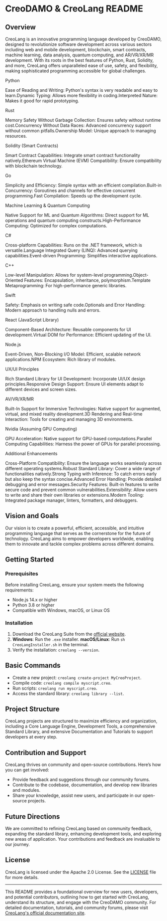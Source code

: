 # CreoDAMO & CreoLang README

## Overview

CreoLang is an innovative programming language developed by CreoDAMO, designed to revolutionize software development across various sectors including web and mobile development, blockchain, smart contracts, machine learning, data analysis, quantum computing, and AR/VR/XR/MR development. With its roots in the best features of Python, Rust, Solidity, and more, CreoLang offers unparalleled ease of use, safety, and flexibility, making sophisticated programming accessible for global challenges.

Python

Ease of Reading and Writing: Python's syntax is very readable and easy to learn.Dynamic Typing: Allows more flexibility in coding.Interpreted Nature: Makes it good for rapid prototyping.

Rust

Memory Safety Without Garbage Collection: Ensures safety without runtime cost.Concurrency Without Data Races: Advanced concurrency support without common pitfalls.Ownership Model: Unique approach to managing resources.

Solidity (Smart Contracts)

Smart Contract Capabilities: Integrate smart contract functionality natively.Ethereum Virtual Machine (EVM) Compatibility: Ensure compatibility with blockchain technology.

Go

Simplicity and Efficiency: Simple syntax with an efficient compilation.Built-in Concurrency: Goroutines and channels for effective concurrent programming.Fast Compilation: Speeds up the development cycle.

Machine Learning & Quantum Computing

Native Support for ML and Quantum Algorithms: Direct support for ML operations and quantum computing constructs.High-Performance Computing: Optimized for complex computations.

C#

Cross-platform Capabilities: Runs on the .NET framework, which is versatile.Language Integrated Query (LINQ): Advanced querying capabilities.Event-driven Programming: Simplifies interactive applications.

C++

Low-level Manipulation: Allows for system-level programming.Object-Oriented Features: Encapsulation, inheritance, polymorphism.Template Metaprogramming: For high-performance generic libraries.

Swift

Safety: Emphasis on writing safe code.Optionals and Error Handling: Modern approach to handling nulls and errors.

React (JavaScript Library)

Component-Based Architecture: Reusable components for UI development.Virtual DOM for Performance: Efficient updating of the UI.

Node.js

Event-Driven, Non-Blocking I/O Model: Efficient, scalable network applications.NPM Ecosystem: Rich library of modules.

UX/UI Principles

Rich Standard Library for UI Development: Incorporate UI/UX design principles.Responsive Design Support: Ensure UI elements adapt to different devices and screen sizes.

AV/VR/XR/MR

Built-In Support for Immersive Technologies: Native support for augmented, virtual, and mixed reality development.3D Rendering and Real-time Interaction: Tools for creating and managing 3D environments.

Nvidia (Assuming GPU Computing)

GPU Acceleration: Native support for GPU-based computations.Parallel Computing Capabilities: Harness the power of GPUs for parallel processing.

Additional Enhancements

Cross-Platform Compatibility: Ensure the language works seamlessly across different operating systems.Robust Standard Library: Cover a wide range of functionalities natively.Strong Typing with Inference: To catch errors early but also keep the syntax concise.Advanced Error Handling: Provide detailed debugging and error messages.Security Features: Built-in features to write secure code and prevent common vulnerabilities.Extensibility: Allow users to write and share their own libraries or extensions.Modern Tooling: Integrated package manager, linters, formatters, and debuggers.


## Vision and Goals

Our vision is to create a powerful, efficient, accessible, and intuitive programming language that serves as the cornerstone for the future of technology. CreoLang aims to empower developers worldwide, enabling them to innovate and tackle complex problems across different domains.

## Getting Started

### Prerequisites

Before installing CreoLang, ensure your system meets the following requirements:
- Node.js 14.x or higher
- Python 3.8 or higher
- Compatible with Windows, macOS, or Linux OS

### Installation

1. Download the CreoLang Suite from the [official website](#).
2. **Windows**: Run the `.exe` installer.
   **macOS/Linux**: Run `sh CreoLangInstaller.sh` in the terminal.
3. Verify the installation: `creolang --version`.

## Basic Commands

- Create a new project: `creolang create-project MyCreoProject`.
- Compile code: `creolang compile myscript.creo`.
- Run scripts: `creolang run myscript.creo`.
- Access the standard library: `creolang library --list`.

## Project Structure

CreoLang projects are structured to maximize efficiency and organization, including a Core Language Engine, Development Tools, a comprehensive Standard Library, and extensive Documentation and Tutorials to support developers at every step.

## Contribution and Support

CreoLang thrives on community and open-source contributions. Here’s how you can get involved:
- Provide feedback and suggestions through our community forums.
- Contribute to the codebase, documentation, and develop new libraries and modules.
- Share your knowledge, assist new users, and participate in our open-source projects.

## Future Directions

We are committed to refining CreoLang based on community feedback, expanding the standard library, enhancing development tools, and exploring new areas of application. Your contributions and feedback are invaluable to our journey.

## License

CreoLang is licensed under the Apache 2.0 License. See the [LICENSE](LICENSE) file for more details.

---

This README provides a foundational overview for new users, developers, and potential contributors, outlining how to get started with CreoLang, understand its structure, and engage with the CreoDAMO community. For detailed documentation, tutorials, and community forums, please visit [CreoLang's official documentation site](#).
